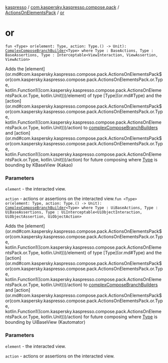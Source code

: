 [kaspresso](../../index.md) / [com.kaspersky.kaspresso.compose.pack](../index.md) / [ActionsOnElementsPack](index.md) / [or](./or.md)

# or

`fun <Type> or(element: Type, action: Type.() -> Unit): `[`ComplexComposeBranchBuilder`](../../com.kaspersky.kaspresso.compose.pack.branch/-complex-compose-branch-builder/index.md)`<Type> where Type : BaseActions, Type : BaseAssertions, Type : Interceptable<ViewInteraction, ViewAssertion, ViewAction>`

Adds the [element](or.md#com.kaspersky.kaspresso.compose.pack.ActionsOnElementsPack$or(com.kaspersky.kaspresso.compose.pack.ActionsOnElementsPack.or.Type, kotlin.Function1((com.kaspersky.kaspresso.compose.pack.ActionsOnElementsPack.or.Type, kotlin.Unit)))/element) of type [Type](or.md#Type) and the [action](or.md#com.kaspersky.kaspresso.compose.pack.ActionsOnElementsPack$or(com.kaspersky.kaspresso.compose.pack.ActionsOnElementsPack.or.Type, kotlin.Function1((com.kaspersky.kaspresso.compose.pack.ActionsOnElementsPack.or.Type, kotlin.Unit)))/action) to [complexComposeBranchBuilders](#) and [action](or.md#com.kaspersky.kaspresso.compose.pack.ActionsOnElementsPack$or(com.kaspersky.kaspresso.compose.pack.ActionsOnElementsPack.or.Type, kotlin.Function1((com.kaspersky.kaspresso.compose.pack.ActionsOnElementsPack.or.Type, kotlin.Unit)))/action) for future composing
where [Type](or.md#Type) is bounding by KBaseView (Kakao)

### Parameters

`element` - the interacted view.

`action` - actions or assertions on the interacted view.`fun <Type> or(element: Type, action: Type.() -> Unit): `[`ComplexComposeBranchBuilder`](../../com.kaspersky.kaspresso.compose.pack.branch/-complex-compose-branch-builder/index.md)`<Type> where Type : UiBaseActions, Type : UiBaseAssertions, Type : UiInterceptable<UiObjectInteraction, UiObjectAssertion, UiObjectAction>`

Adds the [element](or.md#com.kaspersky.kaspresso.compose.pack.ActionsOnElementsPack$or(com.kaspersky.kaspresso.compose.pack.ActionsOnElementsPack.or.Type, kotlin.Function1((com.kaspersky.kaspresso.compose.pack.ActionsOnElementsPack.or.Type, kotlin.Unit)))/element) of type [Type](or.md#Type) and the [action](or.md#com.kaspersky.kaspresso.compose.pack.ActionsOnElementsPack$or(com.kaspersky.kaspresso.compose.pack.ActionsOnElementsPack.or.Type, kotlin.Function1((com.kaspersky.kaspresso.compose.pack.ActionsOnElementsPack.or.Type, kotlin.Unit)))/action) to [complexComposeBranchBuilders](#) and [action](or.md#com.kaspersky.kaspresso.compose.pack.ActionsOnElementsPack$or(com.kaspersky.kaspresso.compose.pack.ActionsOnElementsPack.or.Type, kotlin.Function1((com.kaspersky.kaspresso.compose.pack.ActionsOnElementsPack.or.Type, kotlin.Unit)))/action) for future composing
where [Type](or.md#Type) is bounding by UiBaseView (Kautomator)

### Parameters

`element` - the interacted view.

`action` - actions or assertions on the interacted view.